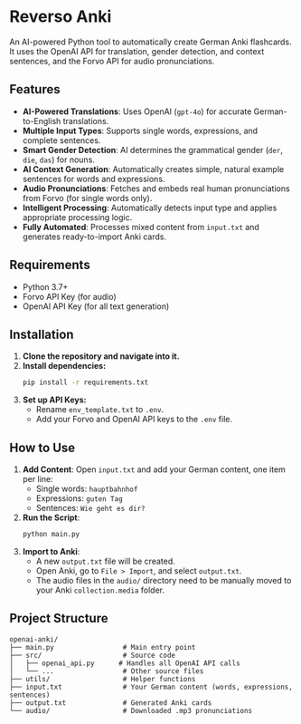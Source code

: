 # Reverso Anki

An AI-powered Python tool to automatically create German Anki flashcards. It uses the OpenAI API for translation, gender detection, and context sentences, and the Forvo API for audio pronunciations.

## Features

- **AI-Powered Translations**: Uses OpenAI (`gpt-4o`) for accurate German-to-English translations.
- **Multiple Input Types**: Supports single words, expressions, and complete sentences.
- **Smart Gender Detection**: AI determines the grammatical gender (`der`, `die`, `das`) for nouns.
- **AI Context Generation**: Automatically creates simple, natural example sentences for words and expressions.
- **Audio Pronunciations**: Fetches and embeds real human pronunciations from Forvo (for single words only).
- **Intelligent Processing**: Automatically detects input type and applies appropriate processing logic.
- **Fully Automated**: Processes mixed content from `input.txt` and generates ready-to-import Anki cards.

## Requirements

- Python 3.7+
- Forvo API Key (for audio)
- OpenAI API Key (for all text generation)

## Installation

1.  **Clone the repository and navigate into it.**
2.  **Install dependencies:**
    ```bash
    pip install -r requirements.txt
    ```
3.  **Set up API Keys:**
    -   Rename `env_template.txt` to `.env`.
    -   Add your Forvo and OpenAI API keys to the `.env` file.

## How to Use

1.  **Add Content**: Open `input.txt` and add your German content, one item per line:
    - Single words: `hauptbahnhof`
    - Expressions: `guten Tag`
    - Sentences: `Wie geht es dir?`
2.  **Run the Script**:
    ```bash
    python main.py
    ```
3.  **Import to Anki**:
    -   A new `output.txt` file will be created.
    -   Open Anki, go to `File > Import`, and select `output.txt`.
    -   The audio files in the `audio/` directory need to be manually moved to your Anki `collection.media` folder.

## Project Structure

```
openai-anki/
├── main.py                 # Main entry point
├── src/                    # Source code
│   ├── openai_api.py      # Handles all OpenAI API calls
│   └── ...                 # Other source files
├── utils/                  # Helper functions
├── input.txt               # Your German content (words, expressions, sentences)
├── output.txt              # Generated Anki cards
└── audio/                  # Downloaded .mp3 pronunciations
```
